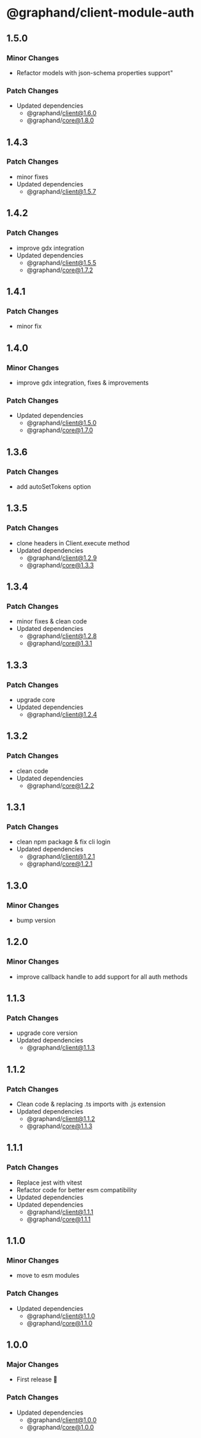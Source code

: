 # @graphand/client-module-auth

## 1.5.0

### Minor Changes

- Refactor models with json-schema properties support"

### Patch Changes

- Updated dependencies
  - @graphand/client@1.6.0
  - @graphand/core@1.8.0

## 1.4.3

### Patch Changes

- minor fixes
- Updated dependencies
  - @graphand/client@1.5.7

## 1.4.2

### Patch Changes

- improve gdx integration
- Updated dependencies
  - @graphand/client@1.5.5
  - @graphand/core@1.7.2

## 1.4.1

### Patch Changes

- minor fix

## 1.4.0

### Minor Changes

- improve gdx integration, fixes & improvements

### Patch Changes

- Updated dependencies
  - @graphand/client@1.5.0
  - @graphand/core@1.7.0

## 1.3.6

### Patch Changes

- add autoSetTokens option

## 1.3.5

### Patch Changes

- clone headers in Client.execute method
- Updated dependencies
  - @graphand/client@1.2.9
  - @graphand/core@1.3.3

## 1.3.4

### Patch Changes

- minor fixes & clean code
- Updated dependencies
  - @graphand/client@1.2.8
  - @graphand/core@1.3.1

## 1.3.3

### Patch Changes

- upgrade core
- Updated dependencies
  - @graphand/client@1.2.4

## 1.3.2

### Patch Changes

- clean code
- Updated dependencies
  - @graphand/core@1.2.2

## 1.3.1

### Patch Changes

- clean npm package & fix cli login
- Updated dependencies
  - @graphand/client@1.2.1
  - @graphand/core@1.2.1

## 1.3.0

### Minor Changes

- bump version

## 1.2.0

### Minor Changes

- improve callback handle to add support for all auth methods

## 1.1.3

### Patch Changes

- upgrade core version
- Updated dependencies
  - @graphand/client@1.1.3

## 1.1.2

### Patch Changes

- Clean code & replacing .ts imports with .js extension
- Updated dependencies
  - @graphand/client@1.1.2
  - @graphand/core@1.1.3

## 1.1.1

### Patch Changes

- Replace jest with vitest
- Refactor code for better esm compatibility
- Updated dependencies
- Updated dependencies
  - @graphand/client@1.1.1
  - @graphand/core@1.1.1

## 1.1.0

### Minor Changes

- move to esm modules

### Patch Changes

- Updated dependencies
  - @graphand/client@1.1.0
  - @graphand/core@1.1.0

## 1.0.0

### Major Changes

- First release 🎉

### Patch Changes

- Updated dependencies
  - @graphand/client@1.0.0
  - @graphand/core@1.0.0
